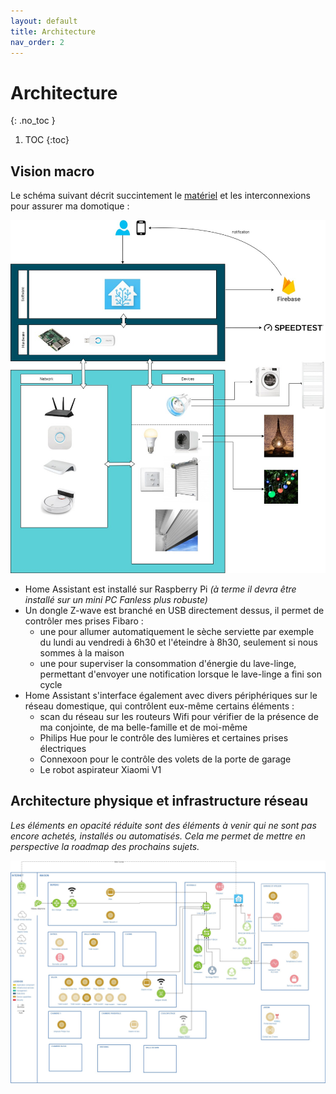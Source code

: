 ```yaml
---
layout: default
title: Architecture
nav_order: 2
---
```


# Architecture
{: .no_toc }

1. TOC
{:toc}

## Vision macro

Le schéma suivant décrit succintement le [matériel](/materiel) et les interconnexions pour assurer ma domotique :

<a href="assets/domotique_architecture_logique.jpg" target="_blank"><img src="assets/domotique_architecture_logique.jpg" /></a>


- Home Assistant est installé sur Raspberry Pi *(à terme il devra être installé sur un mini PC Fanless plus robuste)*
- Un dongle Z-wave est branché en USB directement dessus, il permet de contrôler mes prises Fibaro :
  - une pour allumer automatiquement le sèche serviette par exemple du lundi au vendredi à 6h30 et l'éteindre à 8h30, seulement si nous sommes à la maison
  - une pour superviser la consommation d'énergie du lave-linge, permettant d'envoyer une notification lorsque le lave-linge a fini son cycle
- Home Assistant s'interface également avec divers périphériques sur le réseau domestique, qui contrôlent eux-même certains éléments :
  - scan du réseau sur les routeurs Wifi pour vérifier de la présence de ma conjointe, de ma belle-famille et de moi-même
  - Philips Hue pour le contrôle des lumières et certaines prises électriques
  - Connexoon pour le contrôle des volets de la porte de garage
  - Le robot aspirateur Xiaomi V1


## Architecture physique et infrastructure réseau

*Les éléments en opacité réduite sont des éléments à venir qui ne sont pas encore achetés, installés ou automatisés. Cela me permet de mettre en perspective la roadmap des prochains sujets.*

<a href="assets/domotique_architecture_physique.jpg" target="_blank"><img src="assets/domotique_architecture_physique.jpg" /></a>
